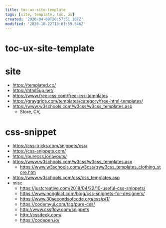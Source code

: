 ```yaml
---
title: toc-ux-site-template
tags: [site, template, toc, ux]
created: '2020-04-08T20:57:51.107Z'
modified: '2020-10-22T13:01:59.546Z'
---
```


# toc-ux-site-template

# site

- https://templated.co/
- https://html5up.net/
- https://www.free-css.com/free-css-templates
- https://graygrids.com/templates/category/free-html-templates/
- https://www.w3schools.com/w3css/w3css_templates.asp
  - Store, CV, 

# css-snippet

- https://css-tricks.com/snippets/css/
- https://css-snippets.com/
- https://purecss.io/layouts/
- https://www.w3schools.com/w3css/w3css_templates.asp
  - https://www.w3schools.com/w3css/tryw3css_templates_clothing_store.htm
- https://www.w3schools.com/css/css_templates.asp
- misc
  - https://justcreative.com/2018/04/22/10-useful-css-snippets/
  - https://www.hongkiat.com/blog/css-snippets-for-designers/
  - https://www.30secondsofcode.org/css/p/1/
  - https://codemyui.com/tag/pure-css/
  - http://www.cssflow.com/snippets
  - http://cssdeck.com/
  - https://codepen.io/

